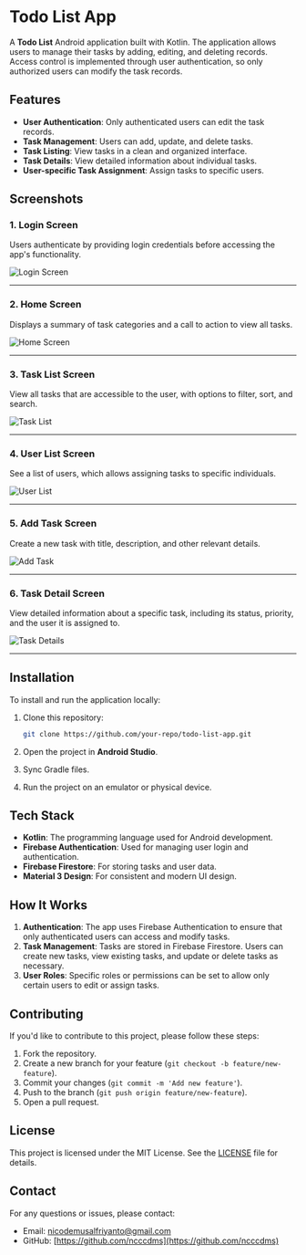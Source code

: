 # Todo List App

A **Todo List** Android application built with Kotlin. The application allows users to manage their tasks by adding, editing, and deleting records. Access control is implemented through user authentication, so only authorized users can modify the task records.

## Features

- **User Authentication**: Only authenticated users can edit the task records.
- **Task Management**: Users can add, update, and delete tasks.
- **Task Listing**: View tasks in a clean and organized interface.
- **Task Details**: View detailed information about individual tasks.
- **User-specific Task Assignment**: Assign tasks to specific users.
  
## Screenshots

### 1. Login Screen
Users authenticate by providing login credentials before accessing the app's functionality.

![Login Screen](https://github.com/user-attachments/assets/de60a7a7-b0be-4939-a81b-5296abf1fdf0)

---

### 2. Home Screen
Displays a summary of task categories and a call to action to view all tasks.

![Home Screen](https://github.com/user-attachments/assets/538f3763-8a12-4109-940f-034eb3b62bfe)

---

### 3. Task List Screen
View all tasks that are accessible to the user, with options to filter, sort, and search.

![Task List](https://github.com/user-attachments/assets/a37f0305-33d2-4b22-a662-954a39a1680f)

---

### 4. User List Screen
See a list of users, which allows assigning tasks to specific individuals.

![User List](https://github.com/user-attachments/assets/170d11e4-46ab-4311-82a6-c68acbe5e6c1)

---

### 5. Add Task Screen
Create a new task with title, description, and other relevant details.

![Add Task](https://github.com/user-attachments/assets/c4a58e4b-8cea-4617-84d5-8c151ce3b0c7)

---

### 6. Task Detail Screen
View detailed information about a specific task, including its status, priority, and the user it is assigned to.

![Task Details](https://github.com/user-attachments/assets/052ea0a4-1626-4b95-a034-22aef0deeeed)

---

## Installation

To install and run the application locally:

1. Clone this repository:
    ```bash
    git clone https://github.com/your-repo/todo-list-app.git
    ```

2. Open the project in **Android Studio**.

3. Sync Gradle files.

4. Run the project on an emulator or physical device.

## Tech Stack

- **Kotlin**: The programming language used for Android development.
- **Firebase Authentication**: Used for managing user login and authentication.
- **Firebase Firestore**: For storing tasks and user data.
- **Material 3 Design**: For consistent and modern UI design.

## How It Works

1. **Authentication**: The app uses Firebase Authentication to ensure that only authenticated users can access and modify tasks.
2. **Task Management**: Tasks are stored in Firebase Firestore. Users can create new tasks, view existing tasks, and update or delete tasks as necessary.
3. **User Roles**: Specific roles or permissions can be set to allow only certain users to edit or assign tasks.

## Contributing

If you'd like to contribute to this project, please follow these steps:

1. Fork the repository.
2. Create a new branch for your feature (`git checkout -b feature/new-feature`).
3. Commit your changes (`git commit -m 'Add new feature'`).
4. Push to the branch (`git push origin feature/new-feature`).
5. Open a pull request.

## License

This project is licensed under the MIT License. See the [LICENSE](./LICENSE) file for details.

## Contact

For any questions or issues, please contact:
- Email: [nicodemusalfriyanto@gmail.com](mailto:nicodemusalfriyanto@gmail.com)
- GitHub: [https://github.com/ncccdms](https://github.com/ncccdms)
